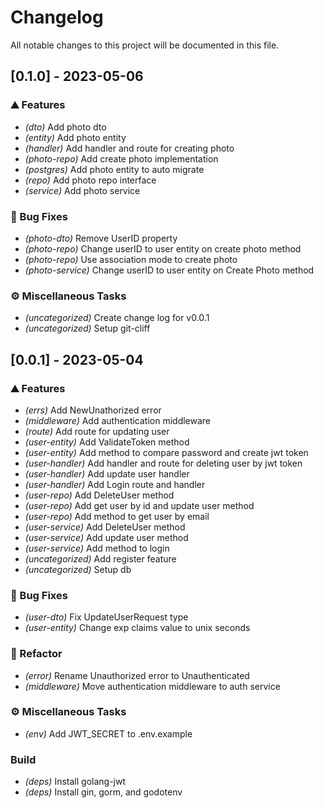 # Changelog

All notable changes to this project will be documented in this file.

## [0.1.0] - 2023-05-06

### ⛰️  Features

- *(dto)* Add photo dto
- *(entity)* Add photo entity
- *(handler)* Add handler and route for creating photo
- *(photo-repo)* Add create photo implementation
- *(postgres)* Add photo entity to auto migrate
- *(repo)* Add photo repo interface
- *(service)* Add photo service

### 🐛 Bug Fixes

- *(photo-dto)* Remove UserID property
- *(photo-repo)* Change userID to user entity on create photo method
- *(photo-repo)* Use association mode to create photo
- *(photo-service)* Change userID to user entity on Create Photo method

### ⚙️ Miscellaneous Tasks

- *(uncategorized)* Create change log for v0.0.1
- *(uncategorized)* Setup git-cliff

## [0.0.1] - 2023-05-04

### ⛰️  Features

- *(errs)* Add NewUnathorized error
- *(middleware)* Add authentication middleware
- *(route)* Add route for updating user
- *(user-entity)* Add ValidateToken method
- *(user-entity)* Add method to compare password and create jwt token
- *(user-handler)* Add handler and route for deleting user by jwt token
- *(user-handler)* Add update user handler
- *(user-handler)* Add Login route and handler
- *(user-repo)* Add DeleteUser method
- *(user-repo)* Add get user by id and update user method
- *(user-repo)* Add method to get user by email
- *(user-service)* Add DeleteUser method
- *(user-service)* Add update user method
- *(user-service)* Add method to login
- *(uncategorized)* Add register feature
- *(uncategorized)* Setup db

### 🐛 Bug Fixes

- *(user-dto)* Fix UpdateUserRequest type
- *(user-entity)* Change exp claims value to unix seconds

### 🚜 Refactor

- *(error)* Rename Unauthorized error to Unauthenticated
- *(middleware)* Move authentication middleware to auth service

### ⚙️ Miscellaneous Tasks

- *(env)* Add JWT_SECRET to .env.example

### Build

- *(deps)* Install golang-jwt
- *(deps)* Install gin, gorm, and godotenv

<!-- generated by git-cliff -->
